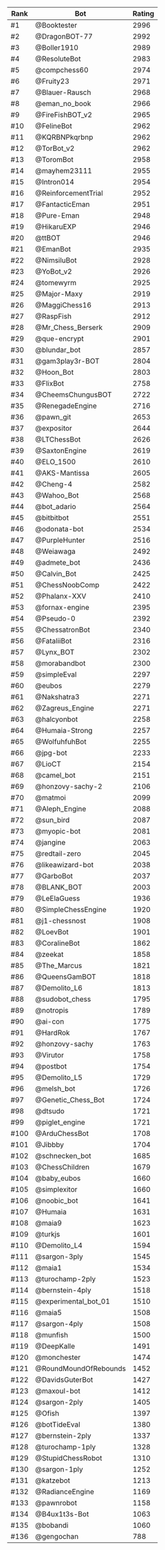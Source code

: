 Rank|Bot|Rating
---|---|---
#1|@Booktester|2996
#2|@DragonBOT-77|2992
#3|@Boller1910|2989
#4|@ResoluteBot|2983
#5|@compchess60|2974
#6|@Fruity23|2971
#7|@Blauer-Rausch|2968
#8|@eman_no_book|2966
#9|@FireFishBOT_v2|2965
#10|@FelineBot|2962
#11|@KQRBNPkqrbnp|2962
#12|@TorBot_v2|2962
#13|@ToromBot|2958
#14|@mayhem23111|2955
#15|@Intron014|2954
#16|@ReinforcementTrial|2952
#17|@FantacticEman|2951
#18|@Pure-Eman|2948
#19|@HikaruEXP|2946
#20|@ttBOT|2946
#21|@EmanBot|2935
#22|@NimsiluBot|2928
#23|@YoBot_v2|2926
#24|@tomewyrm|2925
#25|@Major-Maxy|2919
#26|@MaggiChess16|2913
#27|@RaspFish|2912
#28|@Mr_Chess_Berserk|2909
#29|@que-encrypt|2901
#30|@blundar_bot|2857
#31|@gam3play3r-BOT|2804
#32|@Hoon_Bot|2803
#33|@FlixBot|2758
#34|@CheemsChungusBOT|2722
#35|@RenegadeEngine|2716
#36|@pawn_git|2653
#37|@expositor|2644
#38|@LTChessBot|2626
#39|@SaxtonEngine|2619
#40|@ELO_1500|2610
#41|@AKS-Mantissa|2605
#42|@Cheng-4|2582
#43|@Wahoo_Bot|2568
#44|@bot_adario|2564
#45|@bitbitbot|2551
#46|@odonata-bot|2534
#47|@PurpleHunter|2516
#48|@Weiawaga|2492
#49|@admete_bot|2436
#50|@Calvin_Bot|2425
#51|@ChessNoobComp|2422
#52|@Phalanx-XXV|2410
#53|@fornax-engine|2395
#54|@Pseudo-0|2392
#55|@ChessatronBot|2340
#56|@FataliiBot|2316
#57|@Lynx_BOT|2302
#58|@morabandbot|2300
#59|@simpleEval|2297
#60|@eubos|2279
#61|@Nakshatra3|2271
#62|@Zagreus_Engine|2271
#63|@halcyonbot|2258
#64|@Humaia-Strong|2257
#65|@WolfuhfuhBot|2255
#66|@jpg-bot|2233
#67|@LioCT|2154
#68|@camel_bot|2151
#69|@honzovy-sachy-2|2106
#70|@matmoi|2099
#71|@Aleph_Engine|2088
#72|@sun_bird|2087
#73|@myopic-bot|2081
#74|@jangine|2063
#75|@redtail-zero|2045
#76|@likeawizard-bot|2038
#77|@GarboBot|2037
#78|@BLANK_BOT|2003
#79|@LeElaGuess|1936
#80|@SimpleChessEngine|1920
#81|@j1-chessnost|1908
#82|@LoevBot|1901
#83|@CoralineBot|1862
#84|@zeekat|1858
#85|@The_Marcus|1821
#86|@QueensGamBOT|1818
#87|@Demolito_L6|1813
#88|@sudobot_chess|1795
#89|@notropis|1789
#90|@ai-con|1775
#91|@HardRok|1767
#92|@honzovy-sachy|1763
#93|@Virutor|1758
#94|@postbot|1754
#95|@Demolito_L5|1729
#96|@melsh_bot|1726
#97|@Genetic_Chess_Bot|1724
#98|@dtsudo|1721
#99|@piglet_engine|1721
#100|@ArduChessBot|1708
#101|@Jibbby|1704
#102|@schnecken_bot|1685
#103|@ChessChildren|1679
#104|@baby_eubos|1660
#105|@simplexitor|1660
#106|@noobic_bot|1641
#107|@Humaia|1631
#108|@maia9|1623
#109|@turkjs|1601
#110|@Demolito_L4|1594
#111|@sargon-3ply|1545
#112|@maia1|1534
#113|@turochamp-2ply|1523
#114|@bernstein-4ply|1518
#115|@experimental_bot_01|1510
#116|@maia5|1508
#117|@sargon-4ply|1508
#118|@munfish|1500
#119|@DeepKalle|1491
#120|@monchester|1474
#121|@RoundMoundOfRebounds|1452
#122|@DavidsGuterBot|1427
#123|@maxoul-bot|1412
#124|@sargon-2ply|1405
#125|@Ofish|1397
#126|@botTideEval|1380
#127|@bernstein-2ply|1337
#128|@turochamp-1ply|1328
#129|@StupidChessRobot|1310
#130|@sargon-1ply|1252
#131|@katzebot|1213
#132|@RadianceEngine|1169
#133|@pawnrobot|1158
#134|@B4ux1t3s-Bot|1063
#135|@bobandi|1060
#136|@gengochan|788
